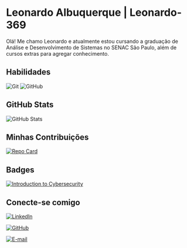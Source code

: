 # Leonardo Albuquerque | Leonardo-369

Olá! Me chamo Leonardo e atualmente estou cursando a graduação de Análise e Desenvolvimento de Sistemas no SENAC São Paulo, além de cursos extras para agregar conhecimento.



## Habilidades
![Git](https://img.shields.io/badge/GIT-E44C30?style=for-the-badge&logo=git&logoColor=white)
![GitHub](https://img.shields.io/badge/GitHub-100000?style=for-the-badge&logo=github&logoColor=white)

## GitHub Stats
![GitHub Stats](https://github-readme-stats.vercel.app/api?username=Leonardo-369&theme=transparent&bg_color=000&border_color=30A3DC&show_icons=true&icon_color=30A3DC&title_color=E94D5F&text_color=FFF&hide_title=true)

## Minhas Contribuições
[![Repo Card](https://github-readme-stats.vercel.app/api/pin/?username=Leonardo-369&repo=dio-lab-open-source&bg_color=000&border_color=30A3DC&show_icons=true&icon_color=30A3DC&title_color=E94D5F&text_color=FFF)](https://github.com/Leonardo-369/dio-lab-open-source)

## Badges
[![Introduction to Cybersecurity](<img src="URL_DA_IMAGEM" alt="Badge" width="100" />)](https://www.credly.com/badges/9742b658-f46b-4bc1-af27-e31aadf2ae9b)




## Conecte-se comigo
[![LinkedIn](https://img.shields.io/badge/LinkedIn-0077B5?style=for-the-badge&logo=linkedin&logoColor=white)](https://www.linkedin.com/in/leonardo-albuquerque-11738053/) 

[![GitHub](https://img.shields.io/badge/GitHub-100000?style=for-the-badge&logo=github&logoColor=white)](https://github.com/Leonardo-369)

[![E-mail](https://img.shields.io/badge/-Email-000?style=for-the-badge&logo=microsoft-outlook&logoColor=007BFF)](mailto:leonardofam@hotmail.com)
